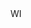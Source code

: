 <?xml version="1.0" encoding="UTF-8"?>
<CustomMetadata xmlns="http://soap.sforce.com/2006/04/metadata">
    <label>WI</label>
</CustomMetadata>
